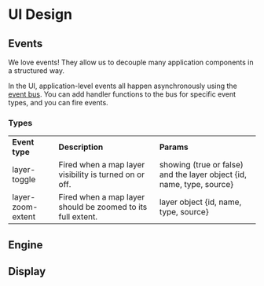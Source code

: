 # UI Design

## Events

We love events! They allow us to decouple many application components in a structured way.

In the UI, application-level events all happen asynchronously using the [event bus](https://github.com/MapofLife/MOL/blob/develop/app/js/mol.bus.js). You can add handler functions to the bus for specific event types, and you can fire events. 

### Types

<table>
<tr>
<td><b>Event type</b></td>
<td><b>Description</b></td>
<td><b>Params</b></td>
</tr>
<tr>
<td>layer-toggle</td>
<td>Fired when a map layer visibility is turned on or off.</td>
<td>showing (true or false) and the layer object {id, name, type, source}</td>
</tr>
<tr>
<td>layer-zoom-extent</td>
<td>Fired when a map layer should be zoomed to its full extent.</td>
<td>layer object {id, name, type, source}</td>
</tr></table>

## Engine

## Display
